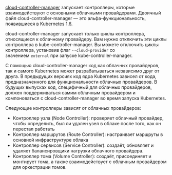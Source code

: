 
[cloud-controller-manager](https://kubernetes.io/docs/tasks/administer-cluster/running-cloud-controller/) запускает контроллеры, которые взаимодействуют с основными облачными провайдерами. Двоичный файл cloud-controller-manager — это альфа-функциональность, появившиеся в Kubernetes 1.6.

cloud-controller-manager запускает только циклы контроллера, относящиеся к облачному провайдеру. Вам нужно отключить эти циклы контроллера в kube-controller-manager. Вы можете отключить циклы контроллера, установив флаг `--cloud-provider` со значением `external` при запуске kube-controller-manager.

С помощью cloud-controller-manager код как облачных провайдеров, так и самого Kubernetes может разрабатываться независимо друг от друга. В предыдущих версиях код ядра Kubernetes зависел от кода, предназначенного для функциональности облачных провайдеров. В будущих выпусках код, специфичный для облачных провайдеров, должен поддерживаться самим облачным провайдером и компоноваться с cloud-controller-manager во время запуска Kubernetes.

Следующие контроллеры зависят от облачных провайдеров:

-   Контроллер узла (Node Controller): проверяет облачный провайдер, чтобы определить, был ли удален узел в облаке после того, как он перестал работать
-   Контроллер маршрутов (Route Controller): настраивает маршруты в основной инфраструктуре облака
-   Контроллер сервисов (Service Controller): создаёт, обновляет и удаляет балансировщики нагрузки облачного провайдера.
-   Контроллер тома (Volume Controller): создаёт, присоединяет и монтирует тома, а также взаимодействует с облачным провайдером для оркестрации томов.

